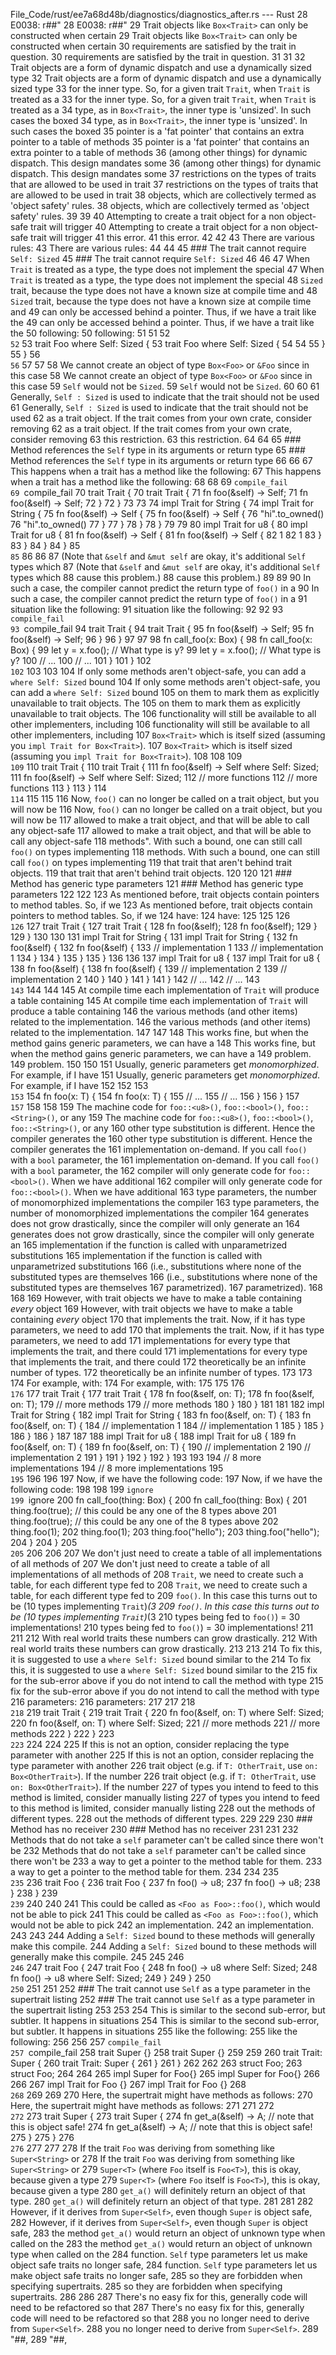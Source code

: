 File_Code/rust/ee7a68d48b/diagnostics/diagnostics_after.rs --- Rust
 28 E0038: r##"                                                                                                                                               28 E0038: r##"
 29 Trait objects like `Box<Trait>` can only be constructed when certain                                                                                      29 Trait objects like `Box<Trait>` can only be constructed when certain
 30 requirements are satisfied by the trait in question.                                                                                                      30 requirements are satisfied by the trait in question.
 31                                                                                                                                                           31 
 32 Trait objects are a form of dynamic dispatch and use a dynamically sized type                                                                             32 Trait objects are a form of dynamic dispatch and use a dynamically sized type
 33 for the inner type. So, for a given trait `Trait`, when `Trait` is treated as a                                                                           33 for the inner type. So, for a given trait `Trait`, when `Trait` is treated as a
 34 type, as in `Box<Trait>`, the inner type is 'unsized'. In such cases the boxed                                                                            34 type, as in `Box<Trait>`, the inner type is 'unsized'. In such cases the boxed
 35 pointer is a 'fat pointer' that contains an extra pointer to a table of methods                                                                           35 pointer is a 'fat pointer' that contains an extra pointer to a table of methods
 36 (among other things) for dynamic dispatch. This design mandates some                                                                                      36 (among other things) for dynamic dispatch. This design mandates some
 37 restrictions on the types of traits that are allowed to be used in trait                                                                                  37 restrictions on the types of traits that are allowed to be used in trait
 38 objects, which are collectively termed as 'object safety' rules.                                                                                          38 objects, which are collectively termed as 'object safety' rules.
 39                                                                                                                                                           39 
 40 Attempting to create a trait object for a non object-safe trait will trigger                                                                              40 Attempting to create a trait object for a non object-safe trait will trigger
 41 this error.                                                                                                                                               41 this error.
 42                                                                                                                                                           42 
 43 There are various rules:                                                                                                                                  43 There are various rules:
 44                                                                                                                                                           44 
 45 ### The trait cannot require `Self: Sized`                                                                                                                45 ### The trait cannot require `Self: Sized`
 46                                                                                                                                                           46 
 47 When `Trait` is treated as a type, the type does not implement the special                                                                                47 When `Trait` is treated as a type, the type does not implement the special
 48 `Sized` trait, because the type does not have a known size at compile time and                                                                            48 `Sized` trait, because the type does not have a known size at compile time and
 49 can only be accessed behind a pointer. Thus, if we have a trait like the                                                                                  49 can only be accessed behind a pointer. Thus, if we have a trait like the
 50 following:                                                                                                                                                50 following:
 51                                                                                                                                                           51 
 52 ```                                                                                                                                                       52 ```
 53 trait Foo where Self: Sized {                                                                                                                             53 trait Foo where Self: Sized {
 54                                                                                                                                                           54 
 55 }                                                                                                                                                         55 }
 56 ```                                                                                                                                                       56 ```
 57                                                                                                                                                           57 
 58 We cannot create an object of type `Box<Foo>` or `&Foo` since in this case                                                                                58 We cannot create an object of type `Box<Foo>` or `&Foo` since in this case
 59 `Self` would not be `Sized`.                                                                                                                              59 `Self` would not be `Sized`.
 60                                                                                                                                                           60 
 61 Generally, `Self : Sized` is used to indicate that the trait should not be used                                                                           61 Generally, `Self : Sized` is used to indicate that the trait should not be used
 62 as a trait object. If the trait comes from your own crate, consider removing                                                                              62 as a trait object. If the trait comes from your own crate, consider removing
 63 this restriction.                                                                                                                                         63 this restriction.
 64                                                                                                                                                           64 
 65 ### Method references the `Self` type in its arguments or return type                                                                                     65 ### Method references the `Self` type in its arguments or return type
 66                                                                                                                                                           66 
 67 This happens when a trait has a method like the following:                                                                                                67 This happens when a trait has a method like the following:
 68                                                                                                                                                           68 
 69 ```compile_fail                                                                                                                                           69 ```compile_fail
 70 trait Trait {                                                                                                                                             70 trait Trait {
 71     fn foo(&self) -> Self;                                                                                                                                71     fn foo(&self) -> Self;
 72 }                                                                                                                                                         72 }
 73                                                                                                                                                           73 
 74 impl Trait for String {                                                                                                                                   74 impl Trait for String {
 75     fn foo(&self) -> Self {                                                                                                                               75     fn foo(&self) -> Self {
 76         "hi".to_owned()                                                                                                                                   76         "hi".to_owned()
 77     }                                                                                                                                                     77     }
 78 }                                                                                                                                                         78 }
 79                                                                                                                                                           79 
 80 impl Trait for u8 {                                                                                                                                       80 impl Trait for u8 {
 81     fn foo(&self) -> Self {                                                                                                                               81     fn foo(&self) -> Self {
 82         1                                                                                                                                                 82         1
 83     }                                                                                                                                                     83     }
 84 }                                                                                                                                                         84 }
 85 ```                                                                                                                                                       85 ```
 86                                                                                                                                                           86 
 87 (Note that `&self` and `&mut self` are okay, it's additional `Self` types which                                                                           87 (Note that `&self` and `&mut self` are okay, it's additional `Self` types which
 88 cause this problem.)                                                                                                                                      88 cause this problem.)
 89                                                                                                                                                           89 
 90 In such a case, the compiler cannot predict the return type of `foo()` in a                                                                               90 In such a case, the compiler cannot predict the return type of `foo()` in a
 91 situation like the following:                                                                                                                             91 situation like the following:
 92                                                                                                                                                           92 
 93 ```compile_fail                                                                                                                                           93 ```compile_fail
 94 trait Trait {                                                                                                                                             94 trait Trait {
 95     fn foo(&self) -> Self;                                                                                                                                95     fn foo(&self) -> Self;
 96 }                                                                                                                                                         96 }
 97                                                                                                                                                           97 
 98 fn call_foo(x: Box<Trait>) {                                                                                                                              98 fn call_foo(x: Box<Trait>) {
 99     let y = x.foo(); // What type is y?                                                                                                                   99     let y = x.foo(); // What type is y?
100     // ...                                                                                                                                               100     // ...
101 }                                                                                                                                                        101 }
102 ```                                                                                                                                                      102 ```
103                                                                                                                                                          103 
104 If only some methods aren't object-safe, you can add a `where Self: Sized` bound                                                                         104 If only some methods aren't object-safe, you can add a `where Self: Sized` bound
105 on them to mark them as explicitly unavailable to trait objects. The                                                                                     105 on them to mark them as explicitly unavailable to trait objects. The
106 functionality will still be available to all other implementers, including                                                                               106 functionality will still be available to all other implementers, including
107 `Box<Trait>` which is itself sized (assuming you `impl Trait for Box<Trait>`).                                                                           107 `Box<Trait>` which is itself sized (assuming you `impl Trait for Box<Trait>`).
108                                                                                                                                                          108 
109 ```                                                                                                                                                      109 ```
110 trait Trait {                                                                                                                                            110 trait Trait {
111     fn foo(&self) -> Self where Self: Sized;                                                                                                             111     fn foo(&self) -> Self where Self: Sized;
112     // more functions                                                                                                                                    112     // more functions
113 }                                                                                                                                                        113 }
114 ```                                                                                                                                                      114 ```
115                                                                                                                                                          115 
116 Now, `foo()` can no longer be called on a trait object, but you will now be                                                                              116 Now, `foo()` can no longer be called on a trait object, but you will now be
117 allowed to make a trait object, and that will be able to call any object-safe                                                                            117 allowed to make a trait object, and that will be able to call any object-safe
118 methods". With such a bound, one can still call `foo()` on types implementing                                                                            118 methods. With such a bound, one can still call `foo()` on types implementing
119 that trait that aren't behind trait objects.                                                                                                             119 that trait that aren't behind trait objects.
120                                                                                                                                                          120 
121 ### Method has generic type parameters                                                                                                                   121 ### Method has generic type parameters
122                                                                                                                                                          122 
123 As mentioned before, trait objects contain pointers to method tables. So, if we                                                                          123 As mentioned before, trait objects contain pointers to method tables. So, if we
124 have:                                                                                                                                                    124 have:
125                                                                                                                                                          125 
126 ```                                                                                                                                                      126 ```
127 trait Trait {                                                                                                                                            127 trait Trait {
128     fn foo(&self);                                                                                                                                       128     fn foo(&self);
129 }                                                                                                                                                        129 }
130                                                                                                                                                          130 
131 impl Trait for String {                                                                                                                                  131 impl Trait for String {
132     fn foo(&self) {                                                                                                                                      132     fn foo(&self) {
133         // implementation 1                                                                                                                              133         // implementation 1
134     }                                                                                                                                                    134     }
135 }                                                                                                                                                        135 }
136                                                                                                                                                          136 
137 impl Trait for u8 {                                                                                                                                      137 impl Trait for u8 {
138     fn foo(&self) {                                                                                                                                      138     fn foo(&self) {
139         // implementation 2                                                                                                                              139         // implementation 2
140     }                                                                                                                                                    140     }
141 }                                                                                                                                                        141 }
142 // ...                                                                                                                                                   142 // ...
143 ```                                                                                                                                                      143 ```
144                                                                                                                                                          144 
145 At compile time each implementation of `Trait` will produce a table containing                                                                           145 At compile time each implementation of `Trait` will produce a table containing
146 the various methods (and other items) related to the implementation.                                                                                     146 the various methods (and other items) related to the implementation.
147                                                                                                                                                          147 
148 This works fine, but when the method gains generic parameters, we can have a                                                                             148 This works fine, but when the method gains generic parameters, we can have a
149 problem.                                                                                                                                                 149 problem.
150                                                                                                                                                          150 
151 Usually, generic parameters get _monomorphized_. For example, if I have                                                                                  151 Usually, generic parameters get _monomorphized_. For example, if I have
152                                                                                                                                                          152 
153 ```                                                                                                                                                      153 ```
154 fn foo<T>(x: T) {                                                                                                                                        154 fn foo<T>(x: T) {
155     // ...                                                                                                                                               155     // ...
156 }                                                                                                                                                        156 }
157 ```                                                                                                                                                      157 ```
158                                                                                                                                                          158 
159 The machine code for `foo::<u8>()`, `foo::<bool>()`, `foo::<String>()`, or any                                                                           159 The machine code for `foo::<u8>()`, `foo::<bool>()`, `foo::<String>()`, or any
160 other type substitution is different. Hence the compiler generates the                                                                                   160 other type substitution is different. Hence the compiler generates the
161 implementation on-demand. If you call `foo()` with a `bool` parameter, the                                                                               161 implementation on-demand. If you call `foo()` with a `bool` parameter, the
162 compiler will only generate code for `foo::<bool>()`. When we have additional                                                                            162 compiler will only generate code for `foo::<bool>()`. When we have additional
163 type parameters, the number of monomorphized implementations the compiler                                                                                163 type parameters, the number of monomorphized implementations the compiler
164 generates does not grow drastically, since the compiler will only generate an                                                                            164 generates does not grow drastically, since the compiler will only generate an
165 implementation if the function is called with unparametrized substitutions                                                                               165 implementation if the function is called with unparametrized substitutions
166 (i.e., substitutions where none of the substituted types are themselves                                                                                  166 (i.e., substitutions where none of the substituted types are themselves
167 parametrized).                                                                                                                                           167 parametrized).
168                                                                                                                                                          168 
169 However, with trait objects we have to make a table containing _every_ object                                                                            169 However, with trait objects we have to make a table containing _every_ object
170 that implements the trait. Now, if it has type parameters, we need to add                                                                                170 that implements the trait. Now, if it has type parameters, we need to add
171 implementations for every type that implements the trait, and there could                                                                                171 implementations for every type that implements the trait, and there could
172 theoretically be an infinite number of types.                                                                                                            172 theoretically be an infinite number of types.
173                                                                                                                                                          173 
174 For example, with:                                                                                                                                       174 For example, with:
175                                                                                                                                                          175 
176 ```                                                                                                                                                      176 ```
177 trait Trait {                                                                                                                                            177 trait Trait {
178     fn foo<T>(&self, on: T);                                                                                                                             178     fn foo<T>(&self, on: T);
179     // more methods                                                                                                                                      179     // more methods
180 }                                                                                                                                                        180 }
181                                                                                                                                                          181 
182 impl Trait for String {                                                                                                                                  182 impl Trait for String {
183     fn foo<T>(&self, on: T) {                                                                                                                            183     fn foo<T>(&self, on: T) {
184         // implementation 1                                                                                                                              184         // implementation 1
185     }                                                                                                                                                    185     }
186 }                                                                                                                                                        186 }
187                                                                                                                                                          187 
188 impl Trait for u8 {                                                                                                                                      188 impl Trait for u8 {
189     fn foo<T>(&self, on: T) {                                                                                                                            189     fn foo<T>(&self, on: T) {
190         // implementation 2                                                                                                                              190         // implementation 2
191     }                                                                                                                                                    191     }
192 }                                                                                                                                                        192 }
193                                                                                                                                                          193 
194 // 8 more implementations                                                                                                                                194 // 8 more implementations
195 ```                                                                                                                                                      195 ```
196                                                                                                                                                          196 
197 Now, if we have the following code:                                                                                                                      197 Now, if we have the following code:
198                                                                                                                                                          198 
199 ```ignore                                                                                                                                                199 ```ignore
200 fn call_foo(thing: Box<Trait>) {                                                                                                                         200 fn call_foo(thing: Box<Trait>) {
201     thing.foo(true); // this could be any one of the 8 types above                                                                                       201     thing.foo(true); // this could be any one of the 8 types above
202     thing.foo(1);                                                                                                                                        202     thing.foo(1);
203     thing.foo("hello");                                                                                                                                  203     thing.foo("hello");
204 }                                                                                                                                                        204 }
205 ```                                                                                                                                                      205 ```
206                                                                                                                                                          206 
207 We don't just need to create a table of all implementations of all methods of                                                                            207 We don't just need to create a table of all implementations of all methods of
208 `Trait`, we need to create such a table, for each different type fed to                                                                                  208 `Trait`, we need to create such a table, for each different type fed to
209 `foo()`. In this case this turns out to be (10 types implementing `Trait`)*(3                                                                            209 `foo()`. In this case this turns out to be (10 types implementing `Trait`)*(3
210 types being fed to `foo()`) = 30 implementations!                                                                                                        210 types being fed to `foo()`) = 30 implementations!
211                                                                                                                                                          211 
212 With real world traits these numbers can grow drastically.                                                                                               212 With real world traits these numbers can grow drastically.
213                                                                                                                                                          213 
214 To fix this, it is suggested to use a `where Self: Sized` bound similar to the                                                                           214 To fix this, it is suggested to use a `where Self: Sized` bound similar to the
215 fix for the sub-error above if you do not intend to call the method with type                                                                            215 fix for the sub-error above if you do not intend to call the method with type
216 parameters:                                                                                                                                              216 parameters:
217                                                                                                                                                          217 
218 ```                                                                                                                                                      218 ```
219 trait Trait {                                                                                                                                            219 trait Trait {
220     fn foo<T>(&self, on: T) where Self: Sized;                                                                                                           220     fn foo<T>(&self, on: T) where Self: Sized;
221     // more methods                                                                                                                                      221     // more methods
222 }                                                                                                                                                        222 }
223 ```                                                                                                                                                      223 ```
224                                                                                                                                                          224 
225 If this is not an option, consider replacing the type parameter with another                                                                             225 If this is not an option, consider replacing the type parameter with another
226 trait object (e.g. if `T: OtherTrait`, use `on: Box<OtherTrait>`). If the number                                                                         226 trait object (e.g. if `T: OtherTrait`, use `on: Box<OtherTrait>`). If the number
227 of types you intend to feed to this method is limited, consider manually listing                                                                         227 of types you intend to feed to this method is limited, consider manually listing
228 out the methods of different types.                                                                                                                      228 out the methods of different types.
229                                                                                                                                                          229 
230 ### Method has no receiver                                                                                                                               230 ### Method has no receiver
231                                                                                                                                                          231 
232 Methods that do not take a `self` parameter can't be called since there won't be                                                                         232 Methods that do not take a `self` parameter can't be called since there won't be
233 a way to get a pointer to the method table for them.                                                                                                     233 a way to get a pointer to the method table for them.
234                                                                                                                                                          234 
235 ```                                                                                                                                                      235 ```
236 trait Foo {                                                                                                                                              236 trait Foo {
237     fn foo() -> u8;                                                                                                                                      237     fn foo() -> u8;
238 }                                                                                                                                                        238 }
239 ```                                                                                                                                                      239 ```
240                                                                                                                                                          240 
241 This could be called as `<Foo as Foo>::foo()`, which would not be able to pick                                                                           241 This could be called as `<Foo as Foo>::foo()`, which would not be able to pick
242 an implementation.                                                                                                                                       242 an implementation.
243                                                                                                                                                          243 
244 Adding a `Self: Sized` bound to these methods will generally make this compile.                                                                          244 Adding a `Self: Sized` bound to these methods will generally make this compile.
245                                                                                                                                                          245 
246 ```                                                                                                                                                      246 ```
247 trait Foo {                                                                                                                                              247 trait Foo {
248     fn foo() -> u8 where Self: Sized;                                                                                                                    248     fn foo() -> u8 where Self: Sized;
249 }                                                                                                                                                        249 }
250 ```                                                                                                                                                      250 ```
251                                                                                                                                                          251 
252 ### The trait cannot use `Self` as a type parameter in the supertrait listing                                                                            252 ### The trait cannot use `Self` as a type parameter in the supertrait listing
253                                                                                                                                                          253 
254 This is similar to the second sub-error, but subtler. It happens in situations                                                                           254 This is similar to the second sub-error, but subtler. It happens in situations
255 like the following:                                                                                                                                      255 like the following:
256                                                                                                                                                          256 
257 ```compile_fail                                                                                                                                          257 ```compile_fail
258 trait Super<A> {}                                                                                                                                        258 trait Super<A> {}
259                                                                                                                                                          259 
260 trait Trait: Super<Self> {                                                                                                                               260 trait Trait: Super<Self> {
261 }                                                                                                                                                        261 }
262                                                                                                                                                          262 
263 struct Foo;                                                                                                                                              263 struct Foo;
264                                                                                                                                                          264 
265 impl Super<Foo> for Foo{}                                                                                                                                265 impl Super<Foo> for Foo{}
266                                                                                                                                                          266 
267 impl Trait for Foo {}                                                                                                                                    267 impl Trait for Foo {}
268 ```                                                                                                                                                      268 ```
269                                                                                                                                                          269 
270 Here, the supertrait might have methods as follows:                                                                                                      270 Here, the supertrait might have methods as follows:
271                                                                                                                                                          271 
272 ```                                                                                                                                                      272 ```
273 trait Super<A> {                                                                                                                                         273 trait Super<A> {
274     fn get_a(&self) -> A; // note that this is object safe!                                                                                              274     fn get_a(&self) -> A; // note that this is object safe!
275 }                                                                                                                                                        275 }
276 ```                                                                                                                                                      276 ```
277                                                                                                                                                          277 
278 If the trait `Foo` was deriving from something like `Super<String>` or                                                                                   278 If the trait `Foo` was deriving from something like `Super<String>` or
279 `Super<T>` (where `Foo` itself is `Foo<T>`), this is okay, because given a type                                                                          279 `Super<T>` (where `Foo` itself is `Foo<T>`), this is okay, because given a type
280 `get_a()` will definitely return an object of that type.                                                                                                 280 `get_a()` will definitely return an object of that type.
281                                                                                                                                                          281 
282 However, if it derives from `Super<Self>`, even though `Super` is object safe,                                                                           282 However, if it derives from `Super<Self>`, even though `Super` is object safe,
283 the method `get_a()` would return an object of unknown type when called on the                                                                           283 the method `get_a()` would return an object of unknown type when called on the
284 function. `Self` type parameters let us make object safe traits no longer safe,                                                                          284 function. `Self` type parameters let us make object safe traits no longer safe,
285 so they are forbidden when specifying supertraits.                                                                                                       285 so they are forbidden when specifying supertraits.
286                                                                                                                                                          286 
287 There's no easy fix for this, generally code will need to be refactored so that                                                                          287 There's no easy fix for this, generally code will need to be refactored so that
288 you no longer need to derive from `Super<Self>`.                                                                                                         288 you no longer need to derive from `Super<Self>`.
289 "##,                                                                                                                                                     289 "##,

